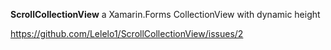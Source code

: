 **ScrollCollectionView** a Xamarin.Forms CollectionView with dynamic height

https://github.com/Lelelo1/ScrollCollectionView/issues/2
